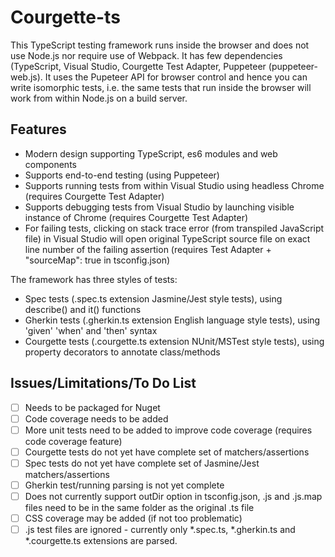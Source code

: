 # Courgette-ts
This TypeScript testing framework runs inside the browser and does not use Node.js nor require use of Webpack. It has few dependencies (TypeScript, Visual Studio, Courgette Test Adapter, Puppeteer (puppeteer-web.js). It uses the Pupeteer API for browser control and hence you can write isomorphic tests, i.e. the same tests that run inside the browser will work from within Node.js on a build server.

## Features
* Modern design supporting TypeScript, es6 modules and web components
* Supports end-to-end testing (using Puppeteer)
* Supports running tests from within Visual Studio using headless Chrome (requires Courgette Test Adapter)
* Supports debugging tests from Visual Studio by launching visible instance of Chrome (requires Courgette Test Adapter)
* For failing tests, clicking on stack trace error (from transpiled JavaScript file) in Visual Studio will open original TypeScript source file on exact line number of the failing assertion (requires Test Adapter + "sourceMap": true in tsconfig.json)

The framework has three styles of tests:
* Spec tests (.spec.ts extension Jasmine/Jest style tests), using describe() and it() functions
* Gherkin tests (.gherkin.ts extension English language style tests), using 'given' 'when' and 'then' syntax
* Courgette tests (.courgette.ts extension NUnit/MSTest style tests), using property decorators to annotate class/methods

## Issues/Limitations/To Do List
- [ ] Needs to be packaged for Nuget
- [ ] Code coverage needs to be added
- [ ] More unit tests need to be added to improve code coverage (requires code coverage feature)
- [ ] Courgette tests do not yet have complete set of matchers/assertions
- [ ] Spec tests do not yet have complete set of Jasmine/Jest matchers/assertions
- [ ] Gherkin test/running parsing is not yet complete
- [ ] Does not currently support outDir option in tsconfig.json, .js and .js.map files need to be in the same folder as the original .ts file
- [ ] CSS coverage may be added (if not too problematic)
- [ ] .js test files are ignored - currently only *.spec.ts, *.gherkin.ts and *.courgette.ts extensions are parsed.
